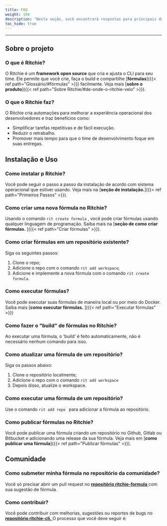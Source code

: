 ```yaml
---
title: FAQ
weight: 104
description: "Nesta seção, você encontrará respostas para principais dúvidas sobre Ritchie."
toc_hide: true
---
```


---

## **Sobre o projeto**

### **O que é Ritchie?**

O Ritchie é um **framework open source** que cria e ajusta o CLI para seu time. Ele permite que você crie, faça o build e compartilhe [**fórmulas**]({{< ref path="Glossário/#fórmulas" >}}) facilmente. Veja mais [**sobre o produto**]({{< ref path="Sobre Ritchie/#de-onde-o-ritchie-veio" >}}).

### **O que o Ritchie faz?**

O Ritchie cria automações para melhorar a experiência operacional dos desenvolvedores e traz benefícios como:

- Simplificar tarefas repetitivas e de fácil execução.
- Reduzir o retrabalho.
- Promover mais tempo para que o time de desenvolvimento foque em suas entregas.

## **Instalação e Uso**

### **Como instalar p Ritchie?**

Você pode seguir o passo a passo da instalação de acordo com sistema operacional que estiver usando. Veja mais na [**seção de instalação.**]({{< ref path="Primeiros Passos" >}}).

### **Como criar uma nova fórmula no Ritchie?**

Usando o comando `rit create formula` , você pode criar fórmulas usando qualquer linguagem de programação. Saiba mais na [**seção de como criar fórmulas.** ]({{< ref path="Criar fórmulas" >}}).

### **Como criar fórmulas em um repositório existente?**

Siga os seguintes passos:

1. Clone o repo;
2. Adicione o repo com o comando `rit add workspace`;
3. Adicione e implemente a nova fórmula com o comando `rit create formula`.

### **Como executar fórmulas?**

Você pode executar suas fórmulas de maneira local ou por meio do Docker. Saiba mais [**como executar fórmulas.** ]({{< ref path="Executar fórmulas" >}})

### **Como fazer o "build" de fórmulas no Ritchie?**

Ao executar uma fórmula, o 'build' é feito automaticamente, não é necessário nenhum comando para isso.

### **Como atualizar uma fórmula de um repositório?**

Siga os passos abaixo:

1. Clone o repositório localmente;
2. Adicione o repo com o comando `rit add workspace`
3. Depois disso, atualize o workspace.

### **Como executar uma fórmula de um repositório?**

Use o comando `rit add repo ` para adicionar a fórmula ao repositório.

### **Como publicar fórmulas no Ritchie?**

Você pode publicar uma fórmula criando um repositório no Github, Gitlab ou Bitbucket e adicionando uma release da sua fórmula. Veja mais em [**como publicar uma fórmula**]({{< ref path="Publicar fórmulas" >}}).

## **Comunidade**

### **Como submeter minha fórmula no repositório da comunidade?**

Você só precisar abrir um pull request no [**repositório ritchie-formula** ](https://github.com/ZupIT/ritchie-formulas) com sua sugestão de fórmula.

### **Como contribuir?**

Você pode contribuir com melhorias, sugestões ou reportes de bugs no [**repositório ritchie-cli.** ](https://github.com/ZupIT/ritchie-cli) O processo que você deve seguir é:

